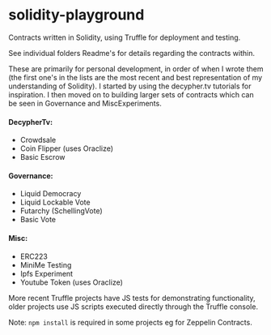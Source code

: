 # solidity-playground

Contracts written in Solidity, using Truffle for deployment and testing. 

See individual folders Readme's for details regarding the contracts within.

These are primarily for personal development, in order of when I wrote them (the first one's in the lists are the most recent and best representation of my understanding of Solidity). I started by using the decypher.tv tutorials for inspiration. I then moved on to building larger sets of contracts which can be seen in Governance and MiscExperiments.

#### DecypherTv:
- Crowdsale
- Coin Flipper (uses Oraclize)
- Basic Escrow

#### Governance:
- Liquid Democracy
- Liquid Lockable Vote
- Futarchy (SchellingVote)
- Basic Vote

#### Misc:
- ERC223
- MiniMe Testing
- Ipfs Experiment 
- Youtube Token (uses Oraclize)

More recent Truffle projects have JS tests for demonstrating functionality, older projects use JS scripts executed directly through the Truffle console.

Note: <code>npm install</code> is required in some projects eg for Zeppelin Contracts.
